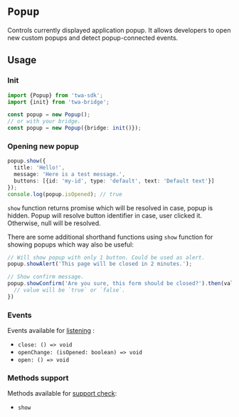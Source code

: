 # `Popup`

Controls currently displayed application popup. It allows developers to open new
custom popups and detect popup-connected events.

## Usage

### Init

```typescript
import {Popup} from 'twa-sdk';
import {init} from 'twa-bridge';

const popup = new Popup();
// or with your bridge.  
const popup = new Popup({bridge: init()});
```

### Opening new popup

```typescript
popup.show({
  title: 'Hello!',
  message: 'Here is a test message.',
  buttons: [{id: 'my-id', type: 'default', text: 'Default text'}]
});
console.log(popup.isOpened); // true
```

`show` function returns promise which will be resolved in case, popup is hidden.
Popup will resolve button identifier in case, user clicked it. Otherwise,
null will be resolved.

There are some additional shorthand functions using `show` function for showing
popups which way also be useful:

```typescript
// Will show popup with only 1 button. Could be used as alert. 
popup.showAlert('This page will be closed in 2 minutes.');

// Show confirm message.
popup.showConfirm('Are you sure, this form should be closed?').then(value => {
  // value will be `true` or `false`.
})
```

### Events

Events available for [listening](../../../README.md#events-listening) :

- `close: () => void`
- `openChange: (isOpened: boolean) => void`
- `open: () => void`

### Methods support

Methods available for [support check](../../../README.md#methods-support):

- `show`